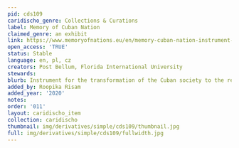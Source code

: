 ```yaml
---
pid: cds109
caridischo_genre: Collections & Curations
label: Memory of Cuban Nation
claimed_genre: an exhibit
link: https://www.memoryofnations.eu/en/memory-cuban-nation-instrument-transformation-cuban-society-real-freedom
open_access: 'TRUE'
status: Stable
language: en, pl, cz
creators: Post Bellum, Florida International University
stewards: 
blurb: Instrument for the transformation of the Cuban society to the real freedom
added_by: Roopika Risam
added_year: '2020'
notes: 
order: '011'
layout: caridischo_item
collection: caridischo
thumbnail: img/derivatives/simple/cds109/thumbnail.jpg
full: img/derivatives/simple/cds109/fullwidth.jpg
---
```

